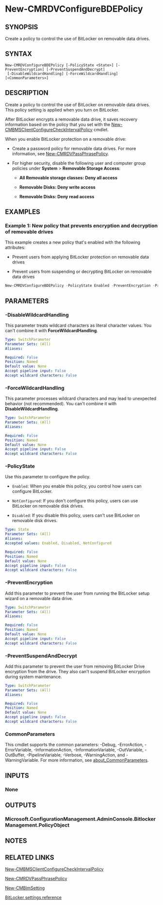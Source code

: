 ﻿---
external help file: AdminUI.PS.EP.dll-Help.xml
Module Name: ConfigurationManager
ms.date: 08/13/2020
online version:
schema: 2.0.0
---

# New-CMRDVConfigureBDEPolicy

## SYNOPSIS

Create a policy to control the use of BitLocker on removable data drives.

## SYNTAX

```
New-CMRDVConfigureBDEPolicy [-PolicyState <State>] [-PreventEncryption] [-PreventSuspendAndDecrypt]
 [-DisableWildcardHandling] [-ForceWildcardHandling] [<CommonParameters>]
```

## DESCRIPTION

Create a policy to control the use of BitLocker on removable data drives. This policy setting is applied when you turn on BitLocker.

After BitLocker encrypts a removable data drive, it saves recovery information based on the policy that you set with the [New-CMBMSClientConfigureCheckIntervalPolicy](New-CMBMSClientConfigureCheckIntervalPolicy.md) cmdlet.

When you enable BitLocker protection on a removable drive:

- Create a password policy for removable data drives. For more information, see [New-CMRDVPassPhrasePolicy](New-CMRDVPassPhrasePolicy.md).

- For higher security, disable the following user and computer group policies under **System** > **Removable Storage Access**:

  - **All Removable storage classes: Deny all access**

  - **Removable Disks: Deny write access**

  - **Removable Disks: Deny read access**

## EXAMPLES

### Example 1: New policy that prevents encryption and decryption of removable drives

This example creates a new policy that's enabled with the following attributes:

- Prevent users from applying BitLocker protection on removable data drives

- Prevent users from suspending or decrypting BitLocker on removable data drives

```powershell
New-CMRDVConfigureBDEPolicy -PolicyState Enabled -PreventEncryption -PreventSuspendAndDecrypt
```

## PARAMETERS

### -DisableWildcardHandling

This parameter treats wildcard characters as literal character values. You can't combine it with **ForceWildcardHandling**.

```yaml
Type: SwitchParameter
Parameter Sets: (All)
Aliases:

Required: False
Position: Named
Default value: None
Accept pipeline input: False
Accept wildcard characters: False
```

### -ForceWildcardHandling

This parameter processes wildcard characters and may lead to unexpected behavior (not recommended). You can't combine it with **DisableWildcardHandling**.

```yaml
Type: SwitchParameter
Parameter Sets: (All)
Aliases:

Required: False
Position: Named
Default value: None
Accept pipeline input: False
Accept wildcard characters: False
```

### -PolicyState

Use this parameter to configure the policy.

- `Enabled`: When you enable this policy, you control how users can configure BitLocker.

- `NotConfigured`: If you don't configure this policy, users can use BitLocker on removable disk drives.

- `Disabled`: If you disable this policy, users can't use BitLocker on removable disk drives.

```yaml
Type: State
Parameter Sets: (All)
Aliases:
Accepted values: Enabled, Disabled, NotConfigured

Required: False
Position: Named
Default value: None
Accept pipeline input: False
Accept wildcard characters: False
```

### -PreventEncryption

Add this parameter to prevent the user from running the BitLocker setup wizard on a removable data drive.

```yaml
Type: SwitchParameter
Parameter Sets: (All)
Aliases:

Required: False
Position: Named
Default value: None
Accept pipeline input: False
Accept wildcard characters: False
```

### -PreventSuspendAndDecrypt

Add this parameter to prevent the user from removing BitLocker Drive encryption from the drive. They also can't suspend BitLocker encryption during system maintenance.

```yaml
Type: SwitchParameter
Parameter Sets: (All)
Aliases:

Required: False
Position: Named
Default value: None
Accept pipeline input: False
Accept wildcard characters: False
```

### CommonParameters
This cmdlet supports the common parameters: -Debug, -ErrorAction, -ErrorVariable, -InformationAction, -InformationVariable, -OutVariable, -OutBuffer, -PipelineVariable, -Verbose, -WarningAction, and -WarningVariable. For more information, see [about_CommonParameters](http://go.microsoft.com/fwlink/?LinkID=113216).

## INPUTS

### None

## OUTPUTS

### Microsoft.ConfigurationManagement.AdminConsole.BitlockerManagement.PolicyObject

## NOTES

## RELATED LINKS

[New-CMBMSClientConfigureCheckIntervalPolicy](New-CMBMSClientConfigureCheckIntervalPolicy.md)

[New-CMRDVPassPhrasePolicy](New-CMRDVPassPhrasePolicy.md)

[New-CMBlmSetting](New-CMBlmSetting.md)

[BitLocker settings reference](/mem/configmgr/protect/tech-ref/bitlocker/settings#removable-data-drive-encryption)
